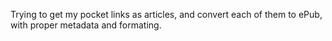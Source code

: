 Trying to get my pocket links as articles, and convert each of them to ePub, with proper metadata and formating.
